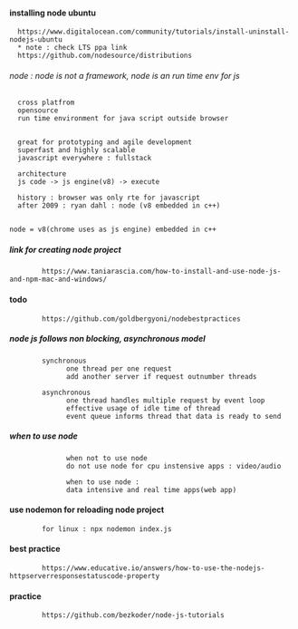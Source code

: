 #### installing node ubuntu

      https://www.digitalocean.com/community/tutorials/install-uninstall-nodejs-ubuntu
      * note : check LTS ppa link
      https://github.com/nodesource/distributions


###### node : node is not a framework, node is an run time env for js
      cross platfrom
      opensource
      run time environment for java script outside browser


      great for prototyping and agile development
      superfast and highly scalable
      javascript everywhere : fullstack

      architecture
      js code -> js engine(v8) -> execute

      history : browser was only rte for javascript
      after 2009 : ryan dahl : node (v8 embedded in c++) 


    node = v8(chrome uses as js engine) embedded in c++
    
    
    
##### link for creating node project
            https://www.taniarascia.com/how-to-install-and-use-node-js-and-npm-mac-and-windows/
            
#### todo

            https://github.com/goldbergyoni/nodebestpractices



##### node js follows non blocking, asynchronous model
            synchronous
                  one thread per one request
                  add another server if request outnumber threads

            asynchronous
                  one thread handles multiple request by event loop
                  effective usage of idle time of thread
                  event queue informs thread that data is ready to send

##### when to use node
                  when not to use node
                  do not use node for cpu instensive apps : video/audio

                  when to use node : 
                  data intensive and real time apps(web app)


#### use nodemon for reloading node project

            for linux : npx nodemon index.js 

#### best practice

            https://www.educative.io/answers/how-to-use-the-nodejs-httpserverresponsestatuscode-property

#### practice 

            https://github.com/bezkoder/node-js-tutorials
